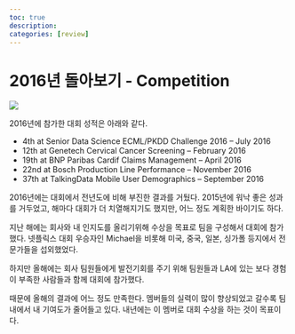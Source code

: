 ```yaml
---
toc: true
description:
categories: [review]
---
```

# 2016년 돌아보기 - Competition

![](20161228-kaggle_profile.png)

2016년에 참가한 대회 성적은 아래와 같다.

* 4th at Senior Data Science ECML/PKDD Challenge 2016 – July 2016
* 12th at Genetech Cervical Cancer Screening – February 2016
* 19th at BNP Paribas Cardif Claims Management – April 2016
* 22nd at Bosch Production Line Performance – November 2016
* 37th at TalkingData Mobile User Demographics – September 2016

2016년에는 대회에서 전년도에 비해 부진한 결과를 거뒀다.  2015년에 워낙 좋은 성과를 거두었고, 해마다 대회가 더 치열해지기도 했지만, 어느 정도 계획한 바이기도 하다.

지난 해에는 회사와 내 인지도를 올리기위해 수상을 목표로 팀을 구성해서 대회에 참가했다.  넷플릭스 대회 우승자인 Michael을 비롯해 미국, 중국, 일본, 싱가폴 등지에서 전문가들을 섭외했었다.

하지만 올해에는 회사 팀원들에게 발전기회를 주기 위해 팀원들과 LA에 있는 보다 경험이 부족한 사람들과 함께 대회에 참가했다.

때문에 올해의 결과에 어느 정도 만족한다.  멤버들의 실력이 많이 향상되었고 갈수록 팀내에서 내 기여도가 줄어들고 있다.  내년에는 이 멤버로 대회 수상을 하는 것이 목표이다.